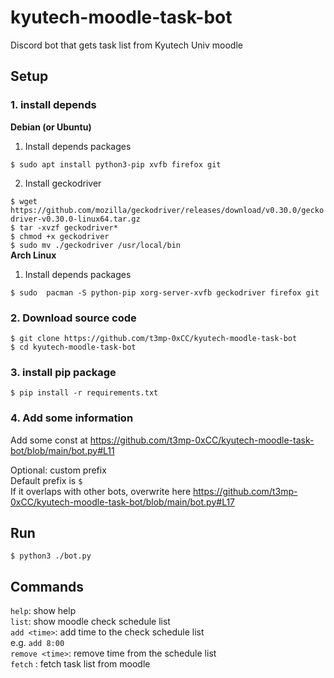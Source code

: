 # kyutech-moodle-task-bot    
Discord bot that gets task list from Kyutech Univ moodle  
## Setup
### 1. install depends  
**Debian (or Ubuntu)**  
1. Install depends packages  

`$ sudo apt install python3-pip xvfb firefox git`

2. Install geckodriver  

`$ wget https://github.com/mozilla/geckodriver/releases/download/v0.30.0/geckodriver-v0.30.0-linux64.tar.gz`  
`$ tar -xvzf geckodriver*`  
`$ chmod +x geckodriver`  
`$ sudo mv ./geckodriver /usr/local/bin`  
**Arch Linux**  
1. Install depends packages  

`$ sudo  pacman -S python-pip xorg-server-xvfb geckodriver firefox git`  

### 2. Download source code
`$ git clone https://github.com/t3mp-0xCC/kyutech-moodle-task-bot`  
`$ cd kyutech-moodle-task-bot`

### 3. install pip package
`$ pip install -r requirements.txt`  

### 4. Add some information  
Add some const at https://github.com/t3mp-0xCC/kyutech-moodle-task-bot/blob/main/bot.py#L11 

Optional: custom prefix  
Default prefix is `$`  
If it overlaps with other bots, overwrite here https://github.com/t3mp-0xCC/kyutech-moodle-task-bot/blob/main/bot.py#L17  
## Run  
`$ python3 ./bot.py`  

## Commands
`help`: show help  
`list`: show moodle check schedule  list  
`add <time>`: add time to the check schedule list  
e.g.  `add 8:00`  
`remove <time>`: remove time from the schedule list  
`fetch` : fetch task list from moodle
